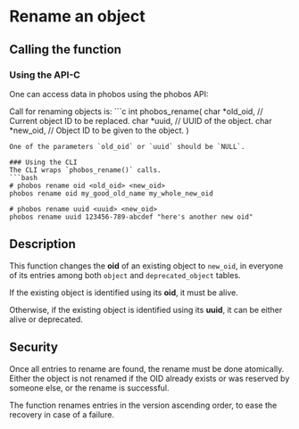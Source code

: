 # Rename an object

## Calling the function
### Using the API-C
One can access data in phobos using the phobos API:

Call for renaming objects is: ```c
int phobos_rename(
    char *old_oid,  // Current object ID to be replaced.
    char *uuid,     // UUID of the object.
    char *new_oid,  // Object ID to be given to the object.
)
```
One of the parameters `old_oid` or `uuid` should be `NULL`.

### Using the CLI
The CLI wraps `phobos_rename()` calls.
```bash
# phobos rename oid <old_oid> <new_oid>
phobos rename oid my_good_old_name my_whole_new_oid

# phobos rename uuid <uuid> <new_oid>
phobos rename uuid 123456-789-abcdef "here's another new oid"
```

## Description
This function changes the __oid__ of an existing object to `new_oid`,
in everyone of its entries among both ``object`` and ``deprecated_object``
tables.

If the existing object is identified using its __oid__, it must be alive.

Otherwise, if the existing object is identified using its __uuid__, it can be
either alive or deprecated.

## Security
Once all entries to rename are found, the rename must be done atomically.
Either the object is not renamed if the OID already exists or was reserved by
someone else, or the rename is successful.

The function renames entries in the version ascending order, to ease the
recovery in case of a failure.
